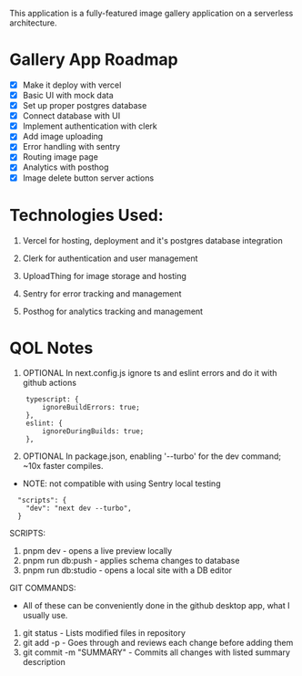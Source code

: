 This application is a fully-featured image gallery application on a serverless architecture.

# Gallery App Roadmap

- [x] Make it deploy with vercel
- [x] Basic UI with mock data
- [x] Set up proper postgres database
- [x] Connect database with UI
- [x] Implement authentication with clerk
- [x] Add image uploading
- [x] Error handling with sentry
- [x] Routing image page
- [x] Analytics with posthog
- [x] Image delete button server actions

# Technologies Used:

1. Vercel for hosting, deployment and it's postgres database integration

2. Clerk for authentication and user management

3. UploadThing for image storage and hosting

4. Sentry for error tracking and management

5. Posthog for analytics tracking and management

# QOL Notes

1. OPTIONAL In next.config.js ignore ts and eslint errors and do it with github actions

```
    typescript: {
        ignoreBuildErrors: true;
    },
    eslint: {
        ignoreDuringBuilds: true;
    },
```

2. OPTIONAL In package.json, enabling '--turbo' for the dev command; ~10x faster compiles.

- NOTE: not compatible with using Sentry local testing

```
  "scripts": {
    "dev": "next dev --turbo",
  }
```

SCRIPTS:

1. pnpm dev - opens a live preview locally
2. pnpm run db:push - applies schema changes to database
3. pnpm run db:studio - opens a local site with a DB editor

GIT COMMANDS:

- All of these can be conveniently done in the github desktop app, what I usually use.

1. git status - Lists modified files in repository
2. git add -p - Goes through and reviews each change before adding them
3. git commit -m "SUMMARY" - Commits all changes with listed summary description
